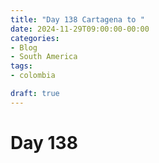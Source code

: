 ```yaml
---
title: "Day 138 Cartagena to "
date: 2024-11-29T09:00:00-00:00
categories:
- Blog
- South America
tags:
- colombia

draft: true
---
```


# Day 138




